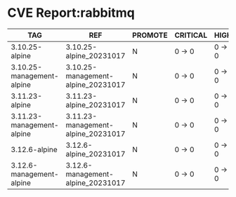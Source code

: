 # CVE Report:rabbitmq
|            TAG            |                REF                 | PROMOTE | CRITICAL |  HIGH  | MEDIUM |  LOW   | UNKNOWN |
|---------------------------|------------------------------------|---------|----------|--------|--------|--------|---------|
| 3.10.25-alpine            | 3.10.25-alpine_20231017            | N       | 0 -> 0   | 0 -> 0 | 0 -> 0 | 0 -> 0 | 0 -> 0  |
| 3.10.25-management-alpine | 3.10.25-management-alpine_20231017 | N       | 0 -> 0   | 0 -> 0 | 0 -> 0 | 0 -> 0 | 0 -> 0  |
| 3.11.23-alpine            | 3.11.23-alpine_20231017            | N       | 0 -> 0   | 0 -> 0 | 0 -> 0 | 0 -> 0 | 0 -> 0  |
| 3.11.23-management-alpine | 3.11.23-management-alpine_20231017 | N       | 0 -> 0   | 0 -> 0 | 0 -> 0 | 0 -> 0 | 0 -> 0  |
| 3.12.6-alpine             | 3.12.6-alpine_20231017             | N       | 0 -> 0   | 0 -> 0 | 0 -> 0 | 0 -> 0 | 0 -> 0  |
| 3.12.6-management-alpine  | 3.12.6-management-alpine_20231017  | N       | 0 -> 0   | 0 -> 0 | 0 -> 0 | 0 -> 0 | 0 -> 0  |
